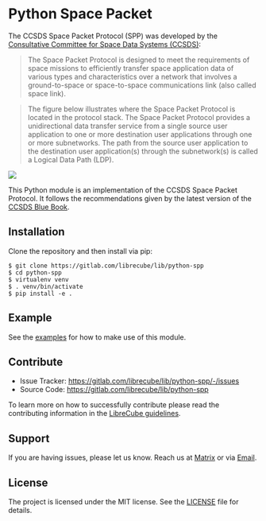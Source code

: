 # Python Space Packet

The CCSDS Space Packet Protocol (SPP) was developed by the
[Consultative Committee for Space Data Systems (CCSDS)](https://public.ccsds.org):

> The Space Packet Protocol is designed to meet the requirements of space missions to
efficiently transfer space application data of various types and characteristics over a network
that involves a ground-to-space or space-to-space communications link (also called
space link).

>The figure below illustrates where the Space Packet Protocol is located in the protocol stack. The
Space Packet Protocol provides a unidirectional data transfer service from a single source
user application to one or more destination user applications through one or more
subnetworks. The path from the source user application to the destination user application(s)
through the subnetwork(s) is called a Logical Data Path (LDP).

![](docs/assets/protocol_configuration.png)

This Python module is an implementation of the CCSDS Space Packet Protocol.
It follows the recommendations given by the latest version of the [CCSDS Blue Book](docs/133x0b1c2.pdf).

## Installation

Clone the repository and then install via pip:

```
$ git clone https://gitlab.com/librecube/lib/python-spp
$ cd python-spp
$ virtualenv venv
$ . venv/bin/activate
$ pip install -e .
```

## Example

See the [examples](./examples/README.md) for how to make use of this module.

## Contribute

- Issue Tracker: https://gitlab.com/librecube/lib/python-spp/-/issues
- Source Code: https://gitlab.com/librecube/lib/python-spp

To learn more on how to successfully contribute please read the contributing
information in the [LibreCube guidelines](https://gitlab.com/librecube/guidelines).

## Support

If you are having issues, please let us know. Reach us at
[Matrix](https://app.element.io/#/room/#librecube.org:matrix.org)
or via [Email](mailto:info@librecube.org).

## License

The project is licensed under the MIT license. See the [LICENSE](./LICENSE.txt) file for details.
